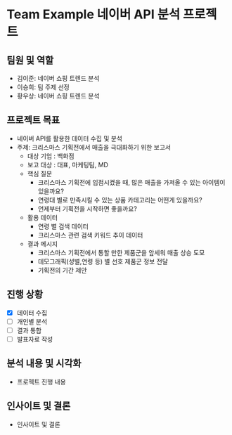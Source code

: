 # Team Example 네이버 API 분석 프로젝트
## 팀원 및 역할
- 김이준: 네이버 쇼핑 트렌드 분석
- 이승희: 팀 주제 선정
- 황우상: 네이버 쇼핑 트렌드 분석

## 프로젝트 목표
- 네이버 API를 활용한 데이터 수집 및 분석
- 주제: 크리스마스 기획전에서 매출을 극대화하기 위한 보고서
  - 대상 기업 : 백화점
  - 보고 대상 : 대표, 마케팅팀, MD
  - 핵심 질문
    - 크리스마스 기획전에 입점시켰을 때, 많은 매출을 가져올 수 있는 아이템이 있을까요?
    - 연령대 별로 만족시킬 수 있는 상품 카테고리는 어떤게 있을까요?
    - 언제부터 기획전을 시작하면 좋을까요?
  - 활용 데이터
    - 연령 별 검색 데이터
    - 크리스마스 관련 검색 키워드 추이 데이터
  - 결과 메시지
    - 크리스마스 기획전에서 통할 만한 제품군을 앞세워 매출 상승 도모
    - 데모그래픽(성별,연령 등) 별 선호 제품군 정보 전달
    - 기획전의 기간 제안

## 진행 상황
- [x] 데이터 수집
- [ ] 개인별 분석
- [ ] 결과 통합
- [ ] 발표자료 작성

## 분석 내용 및 시각화
- 프로젝트 진행 내용

## 인사이트 및 결론
- 인사이트 및 결론
